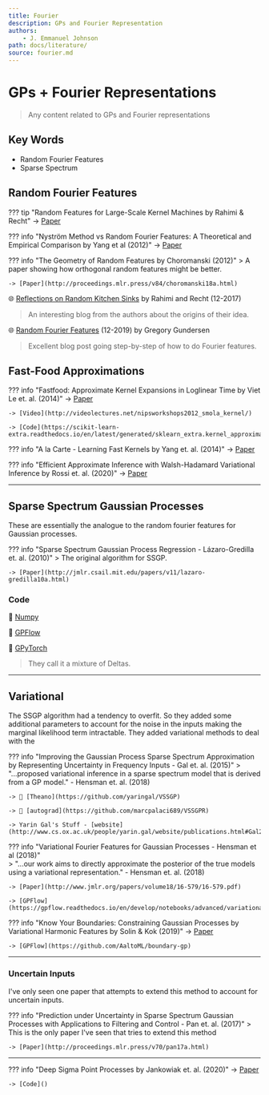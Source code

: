 ```yaml
---
title: Fourier
description: GPs and Fourier Representation
authors:
    - J. Emmanuel Johnson
path: docs/literature/
source: fourier.md
---
```

# GPs + Fourier Representations

> Any content related to GPs and Fourier representations

## Key Words

* Random Fourier Features
* Sparse Spectrum


## Random Fourier Features

??? tip "Random Features for Large-Scale Kernel Machines by Rahimi & Recht"
    -> [Paper](https://papers.nips.cc/paper/3182-random-features-for-large-scale-kernel-machines)


??? info "Nyström Method vs Random Fourier Features: A Theoretical and Empirical Comparison by Yang et al (2012)"
    -> [Paper](https://papers.nips.cc/paper/4588-nystrom-method-vs-random-fourier-features-a-theoretical-and-empirical-comparison)

??? info "The Geometry of Random Features by Choromanski (2012)"
    > A paper showing how orthogonal random features might be better.

    -> [Paper](http://proceedings.mlr.press/v84/choromanski18a.html)

🌐 [Reflections on Random Kitchen Sinks](http://www.argmin.net/2017/12/05/kitchen-sinks/) by Rahimi and Recht (12-2017)
> An interesting blog from the authors about the origins of their idea.

🌐 [Random Fourier Features](http://gregorygundersen.com/blog/2019/12/23/random-fourier-features/) (12-2019) by Gregory Gundersen
> Excellent blog post going step-by-step of how to do Fourier features.

## Fast-Food Approximations

??? info "Fastfood: Approximate Kernel Expansions in Loglinear Time by Viet Le et. al. (2014)"
    -> [Paper](https://arxiv.org/abs/1408.3060)

    -> [Video](http://videolectures.net/nipsworkshops2012_smola_kernel/)

    -> [Code](https://scikit-learn-extra.readthedocs.io/en/latest/generated/sklearn_extra.kernel_approximation.Fastfood.html)

??? info "A la Carte - Learning Fast Kernels by Yang et. al. (2014)"
    -> [Paper](https://arxiv.org/abs/1412.6493)

??? info "Efficient Approximate Inference with Walsh-Hadamard Variational Inference by Rossi et. al. (2020)"
    -> [Paper](https://arxiv.org/abs/1912.00015)

---

## Sparse Spectrum Gaussian Processes

These are essentially the analogue to the random fourier features for Gaussian processes.

??? info "Sparse Spectrum Gaussian Process Regression - Lázaro-Gredilla et. al. (2010)"
    > The original algorithm for SSGP.

    -> [Paper](http://jmlr.csail.mit.edu/papers/v11/lazaro-gredilla10a.html)


### Code

📝 [Numpy](https://github.com/marcpalaci689/SSGPR)

📝 [GPFlow](https://github.com/jameshensman/VFF/blob/master/VFF/ssgp.py)

📝 [GPyTorch](https://docs.gpytorch.ai/en/v1.2.0/examples/01_Exact_GPs/Spectral_Delta_GP_Regression.html)
> They call it a mixture of Deltas.

---

## Variational

The SSGP algorithm had a tendency to overfit. So they added some additional parameters to account for the noise in the inputs making the marginal likelihood term intractable. They added variational methods to deal with the


??? info "Improving the Gaussian Process Sparse Spectrum Approximation by Representing Uncertainty in Frequency Inputs - Gal et. al. (2015)"
    > "...proposed variational inference in a sparse spectrum model that is derived from a GP model." - Hensman et. al. (2018)

    -> 📝 [Theano](https://github.com/yaringal/VSSGP)

    -> 📝 [autograd](https://github.com/marcpalaci689/VSSGPR)

    -> Yarin Gal's Stuff - [website](http://www.cs.ox.ac.uk/people/yarin.gal/website/publications.html#Gal2015Improving)

??? info "Variational Fourier Features for Gaussian Processes -  Hensman et al (2018)"  
    > "...our work aims to directly approximate the posterior of the true models using a variational representation." - Hensman et. al. (2018)

    -> [Paper](http://www.jmlr.org/papers/volume18/16-579/16-579.pdf)

    -> [GPFlow](https://gpflow.readthedocs.io/en/develop/notebooks/advanced/variational_fourier_features.html)

??? info "Know Your Boundaries: Constraining Gaussian Processes by Variational Harmonic Features by Solin & Kok (2019)"
    -> [Paper](https://arxiv.org/abs/1904.05207)

    -> [GPFlow](https://github.com/AaltoML/boundary-gp)

---

### Uncertain Inputs

I've only seen one paper that attempts to extend this method to account for uncertain inputs.

??? info "Prediction under Uncertainty in Sparse Spectrum Gaussian Processes with Applications to Filtering and Control - Pan et. al. (2017)"
    > This is the only paper I've seen that tries to extend this method

    -> [Paper](http://proceedings.mlr.press/v70/pan17a.html)

---

??? info "Deep Sigma Point Processes by Jankowiak et. al. (2020)"
    -> [Paper](https://arxiv.org/abs/2002.09112)

    -> [Code]()